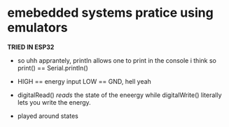 # emebedded systems pratice using emulators

**TRIED IN ESP32**

- so uhh apprantely, printIn allows one to print in the console i think so print() == Serial.printIn()

- HIGH == energy input LOW == GND, hell yeah

- digitalRead() *reads* the state of the eneergy while digitalWrite() literally lets you write the energy.

- played around states